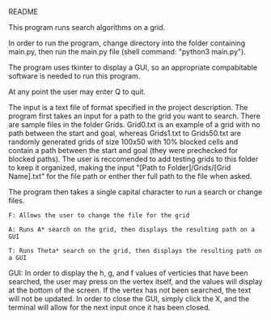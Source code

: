 README

This program runs search algorithms on a grid. 

In order to run the program, change directory into the folder containing main.py, then run the main.py file (shell command: "python3 main.py").

The program uses tkinter to display a GUI, so an appropriate compabitable software is needed to run this program.

At any point the user may enter Q to quit.

The input is a text file of format specified in the project description. The program first takes an input for a path to the grid you want to search. 
There are sample files in the folder Grids. Grid0.txt is an example of a grid with no path between the start and goal, whereas Grids1.txt to Grids50.txt are randomly generated grids of size 100x50 with 10% blocked cells and contain a path between the start and goal (they were prechecked for blocked paths). 
The user is reccomended to add testing grids to this folder to keep it organized, making the input "[Path to Folder]/Grids/[Grid Name].txt" for the file path or enther ther full path to the file when asked.

The program then takes a single capital character to run a search or change files. 

    F: Allows the user to change the file for the grid
    
    A: Runs A* search on the grid, then displays the resulting path on a GUI
    
    T: Runs Theta* search on the grid, then displays the resulting path on a GUI
    
GUI: 
In order to display the h, g, and f values of verticies that have been searched, the user may press on the vertex itself, and the values will display at the bottom of the screen. If the vertex has not been searched, the text will not be updated.
In order to close the GUI, simply click the X, and the terminal will allow for the next input once it has been closed.
